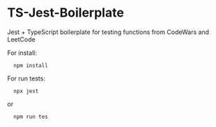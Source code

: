 # TS-Jest-Boilerplate
Jest + TypeScript boilerplate for testing functions from CodeWars and LeetCode

For install:
```
  npm install
```

For run tests:
```
  npx jest
```
or
```
  npm run tes
```
